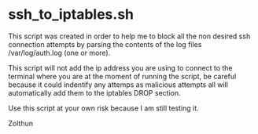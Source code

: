 # ssh_to_iptables.sh
This script was created in order to help me to block all the non desired ssh connection attempts by parsing the contents of the log files /var/log/auth.log (one or more).

This script will not add the ip address you are using to connect to the terminal where you are at the moment of running the script, be careful because it could indentify any attemps as malicious attempts all will automatically add them to the iptables DROP section.

Use this script at your own risk because I am still testing it.

Zolthun

